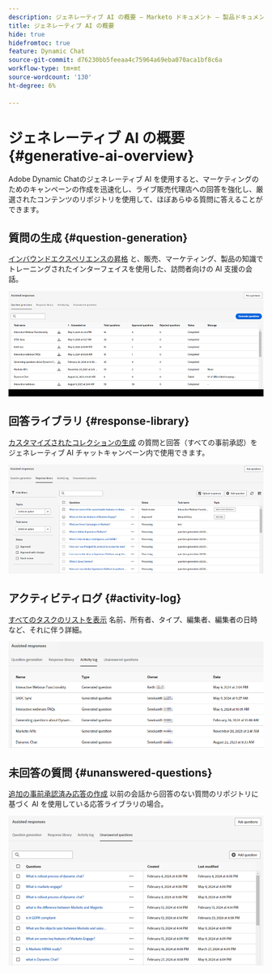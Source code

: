 ```yaml
---
description: ジェネレーティブ AI の概要 – Marketo ドキュメント – 製品ドキュメント
title: ジェネレーティブ AI の概要
hide: true
hidefromtoc: true
feature: Dynamic Chat
source-git-commit: d76230bb5feeaa4c75964a69eba070aca1bf8c6a
workflow-type: tm+mt
source-wordcount: '130'
ht-degree: 6%

---
```


# ジェネレーティブ AI の概要 {#generative-ai-overview}

Adobe Dynamic Chatのジェネレーティブ AI を使用すると、マーケティングのためのキャンペーンの作成を迅速化し、ライブ販売代理店への回答を強化し、厳選されたコンテンツのリポジトリを使用して、ほぼあらゆる質問に答えることができます。

## 質問の生成 {#question-generation}

[インバウンドエクスペリエンスの昇格](/help/marketo/product-docs/demand-generation/dynamic-chat/generative-ai/question-generation.md) と、販売、マーケティング、製品の知識でトレーニングされたインターフェイスを使用した、訪問者向けの AI 支援の会話。

![](assets/generative-ai-overview-1.png)

## 回答ライブラリ {#response-library}

[カスタマイズされたコレクションの生成](/help/marketo/product-docs/demand-generation/dynamic-chat/generative-ai/response-library.md) の質問と回答（すべての事前承認）をジェネレーティブ AI チャットキャンペーン内で使用できます。

![](assets/generative-ai-overview-2.png)

## アクティビティログ {#activity-log}

[すべてのタスクのリストを表示](/help/marketo/product-docs/demand-generation/dynamic-chat/generative-ai/activity-log.md) 名前、所有者、タイプ、編集者、編集者の日時など、それに伴う詳細。

![](assets/generative-ai-overview-3.png)

## 未回答の質問 {#unanswered-questions}

[追加の事前承認済み応答の作成](/help/marketo/product-docs/demand-generation/dynamic-chat/generative-ai/unanswered-questions.md) 以前の会話から回答のない質問のリポジトリに基づく AI を使用している応答ライブラリの場合。

![](assets/generative-ai-overview-4.png)
